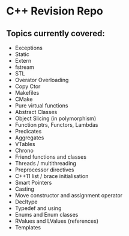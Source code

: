 # C++ Revision Repo

## Topics currently covered:

- Exceptions
- Static
- Extern
- fstream
- STL
- Overator Overloading
- Copy Ctor
- Makefiles
- CMake
- Pure virtual functions
- Abstract Classes
- Object Slicing (in polymorphism)
- Function ptrs, Functors, Lambdas
- Predicates
- Aggregates
- VTables
- Chrono
- Friend functions and classes
- Threads / multithreading
- Preprocessor directives
- C++11 list / brace initialisation
- Smart Pointers
- Casting
- Move constructor and assignment operator
- Decltype
- Typedef and using
- Enums and Enum classes
- RValues and LValues (references)
- Templates